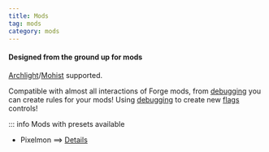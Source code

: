 ```yaml
---
title: Mods
tag: mods
category: mods
---
```


#### Designed from the ground up for mods

[Archlight](https://github.com/IzzelAliz/Arclight)/[Mohist](https://mohistmc.com/) supported.

Compatible with almost all interactions of Forge mods, from [debugging](/wiki/advanced/Debugging.html) you can create rules for your mods!
Using [debugging](/wiki/advanced/Debugging.html) to create new [flags](/wiki/advanced/Flags.html) controls!

::: info Mods with presets available
- Pixelmon ==> [Details](/mods/Pixelmon)